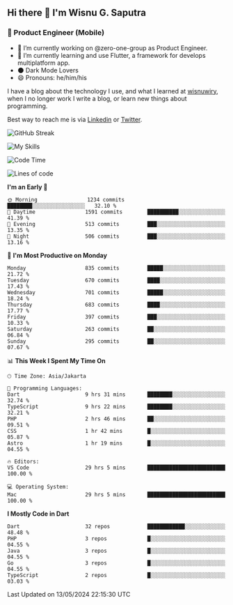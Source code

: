 ## Hi there 👋 I'm Wisnu G. Saputra

### :mobile_phone_off: Product Engineer (Mobile)

- 🔭 I’m currently working on @zero-one-group as Product Engineer.
- 🌱 I’m currently learning and use Flutter, a framework for develops multiplatform app.
- 🌑 Dark Mode Lovers
- 😄 Pronouns: he/him/his

I have a blog about the technology I use, and what I learned at [wisnuwiry](https://wisnuwiry.space/), when I no longer work I write a blog, or learn new things about programming.

Best way to reach me is via [Linkedin](https://www.linkedin.com/in/wisnu-saputra/) or [Twitter](https://twitter.com/wisnuwiry).

![GitHub Streak](https://streak-stats.demolab.com?user=wisnuwiry&theme=dark&hide_border=true)

![My Skills](https://skillicons.dev/icons?i=dart,flutter,kotlin,swift,go,js,css,neovim,git,linux&perline=5)

<!--START_SECTION:waka-->
![Code Time](http://img.shields.io/badge/Code%20Time-1%2C253%20hrs%204%20mins-blue)

![Lines of code](https://img.shields.io/badge/From%20Hello%20World%20I%27ve%20Written-4.4%20million%20lines%20of%20code-blue)

**I'm an Early 🐤** 

```text
🌞 Morning                1234 commits        ████████░░░░░░░░░░░░░░░░░   32.10 % 
🌆 Daytime                1591 commits        ██████████░░░░░░░░░░░░░░░   41.39 % 
🌃 Evening                513 commits         ███░░░░░░░░░░░░░░░░░░░░░░   13.35 % 
🌙 Night                  506 commits         ███░░░░░░░░░░░░░░░░░░░░░░   13.16 % 
```
📅 **I'm Most Productive on Monday** 

```text
Monday                   835 commits         █████░░░░░░░░░░░░░░░░░░░░   21.72 % 
Tuesday                  670 commits         ████░░░░░░░░░░░░░░░░░░░░░   17.43 % 
Wednesday                701 commits         █████░░░░░░░░░░░░░░░░░░░░   18.24 % 
Thursday                 683 commits         ████░░░░░░░░░░░░░░░░░░░░░   17.77 % 
Friday                   397 commits         ███░░░░░░░░░░░░░░░░░░░░░░   10.33 % 
Saturday                 263 commits         ██░░░░░░░░░░░░░░░░░░░░░░░   06.84 % 
Sunday                   295 commits         ██░░░░░░░░░░░░░░░░░░░░░░░   07.67 % 
```


📊 **This Week I Spent My Time On** 

```text
🕑︎ Time Zone: Asia/Jakarta

💬 Programming Languages: 
Dart                     9 hrs 31 mins       ████████░░░░░░░░░░░░░░░░░   32.74 % 
TypeScript               9 hrs 22 mins       ████████░░░░░░░░░░░░░░░░░   32.21 % 
PHP                      2 hrs 46 mins       ██░░░░░░░░░░░░░░░░░░░░░░░   09.51 % 
CSS                      1 hr 42 mins        █░░░░░░░░░░░░░░░░░░░░░░░░   05.87 % 
Astro                    1 hr 19 mins        █░░░░░░░░░░░░░░░░░░░░░░░░   04.55 % 

🔥 Editors: 
VS Code                  29 hrs 5 mins       █████████████████████████   100.00 % 

💻 Operating System: 
Mac                      29 hrs 5 mins       █████████████████████████   100.00 % 
```

**I Mostly Code in Dart** 

```text
Dart                     32 repos            ████████████░░░░░░░░░░░░░   48.48 % 
PHP                      3 repos             █░░░░░░░░░░░░░░░░░░░░░░░░   04.55 % 
Java                     3 repos             █░░░░░░░░░░░░░░░░░░░░░░░░   04.55 % 
Go                       3 repos             █░░░░░░░░░░░░░░░░░░░░░░░░   04.55 % 
TypeScript               2 repos             █░░░░░░░░░░░░░░░░░░░░░░░░   03.03 % 
```




 Last Updated on 13/05/2024 22:15:30 UTC
<!--END_SECTION:waka-->
